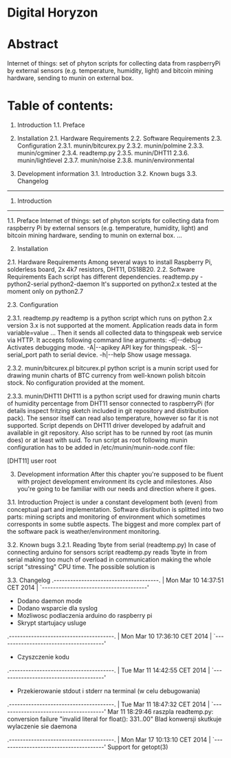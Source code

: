 Digital Horyzon
===============


Abstract
===============


Internet of things: set of phyton scripts for collecting data from raspberryPi
by external sensors (e.g. temperature, humidity, light) and bitcoin mining 
hardware, sending to munin on external box. 


Table of contents: 
===============
  1. Introduction 
  1.1. Preface

  2. Installation 
  2.1. Hardware Requirements
  2.2. Software Requirements
  2.3. Configuration
  2.3.1. munin/bitcurex.py
  2.3.2. munin/polmine
  2.3.3. munin/cgminer
  2.3.4. readtemp.py
  2.3.5. munin/DHT11
  2.3.6. munin/lightlevel
  2.3.7. munin/noise
  2.3.8. munin/environmental
  
  3. Development information
  3.1. Introduction
  3.2. Known bugs
  3.3. Changelog

------------------------------------------------------------------------------

1. Introduction
----
  1.1. Preface
   Internet of things: set of phyton scripts for collecting data from raspberry Pi by external sensors 
   (e.g. temperature, humidity, light) and bitcoin mining hardware, sending to munin on external box. 
   ...

2. Installation 

  2.1. Hardware Requirements
   Among several ways to install 
   Raspberry Pi, solderless board, 2x 4k7 resistors, DHT11, DS18B20.
  2.2. Software Requirements
   Each script has different dependencies. 
    readtemp.py - python2-serial python2-daemon
                  It's supported on python2.x tested at the moment only on python2.7
      
  2.3. Configuration

  2.3.1. readtemp.py
	readtemp is a python script which runs on python 2.x version 3.x is not supported 
  at the moment. Application reads data in form variable=value <space> ...
  Then it sends all collected data to thingspeak web service via HTTP.
  It accepts following command line arguments:
     -d|--debug       Activates debugging mode.
     -A|--apikey      API key for thingspeak.
     -S|--serial_port path to serial device.
     -h|--help        Show usage messaga.

  2.3.2. munin/bitcurex.pl
	bitcurex.pl python script is a munin script used for drawing munin charts of BTC
   currency from well-known polish bitcoin stock. No configuration provided at the moment.

  2.3.3. munin/DHT11
	DHT11 is a python script used for drawing munin charts of humidity percentage from
   DHT11 sensor connected to raspberryPi (for details inspect fritzing sketch included in
   git repository and distribution pack).  The sensor itself can read also temperature,
   however so far it is not supported. Script depends on DHT11 driver developed by
   adafruit and available in git repository. Also script has to be runned by root (as munin does)
   or at least with suid. To run script as root following munin configuration
   has to be added in /etc/munin/munin-node.conf file:

   [DHT11]
   user root 
  
   



3. Development information
  	After this chapter you're supposed to be fluent with project development environment its
  cycle and milestones. Also you're going to be familiar with our needs and direction where it goes.

  3.1. Introduction
	Project is under a constant development both (even) from conceptual part and implementation.
  Software disribution is splitted into two parts: mining scripts and monitoring of environment which
  sometimes corresponts in some subtle aspects. The biggest and more complex part of the software pack
  is weather/environment monitoring.

  3.2. Known bugs
   3.2.1. Reading 1byte from serial (readtemp.py)
         In case of connecting arduino for sensors script readtemp.py reads
         1byte in from serial making too much of overload in communication making the
         whole script "stressing" CPU time.  The possible solution is 

  3.3. Changelog
   .--------------------------------------.
   | Mon Mar 10 14:37:51 CET 2014         |
   `--------------------------------------'
   * Dodano daemon mode
   * Dodano wsparcie dla syslog
   * Mozliwosc podlaczenia arduino do raspberry pi
   * Skrypt startujacy usluge
   
   .--------------------------------------.
   | Mon Mar 10 17:36:10 CET 2014         |
   `--------------------------------------'
   * Czyszczenie kodu
   
   .--------------------------------------.
   | Tue Mar 11 14:42:55 CET 2014         |
   `--------------------------------------'
   * Przekierowanie stdout i stderr na terminal (w celu debugowania)
   
   .--------------------------------------.
   | Tue Mar 11 18:47:32 CET 2014         |
   `--------------------------------------'
   Mar 11 18:29:46 raszpla readtemp.py: conversion failure "invalid literal for float(): 331..00"
   Blad konwersji skutkuje wylaczenie sie daemona
   
   .--------------------------------------.
   | Mon Mar 17 10:13:10 CET 2014         |
   `--------------------------------------'
   Support for getopt(3)
   

